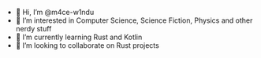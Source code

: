 - 👋 Hi, I’m @m4ce-w1ndu
- 👀 I’m interested in Computer Science, Science Fiction, Physics and other nerdy stuff
- 🌱 I’m currently learning Rust and Kotlin
- 💞️ I’m looking to collaborate on Rust projects

<!---
arkgrv/arkgrv is a ✨ special ✨ repository because its `README.md` (this file) appears on your GitHub profile.
You can click the Preview link to take a look at your changes.
--->
